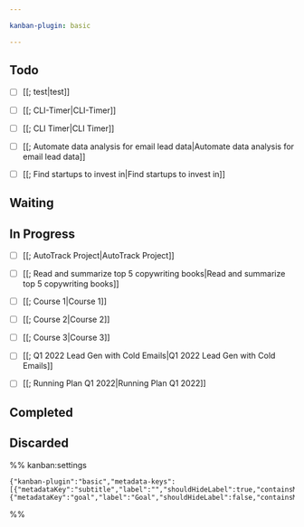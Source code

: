 ```yaml
---

kanban-plugin: basic

---
```


## Todo
- [ ] [[; test|test]]
- [ ] [[; CLI-Timer|CLI-Timer]]
- [ ] [[; CLI Timer|CLI Timer]]

- [ ] [[; Automate data analysis for email lead data|Automate data analysis for email lead data]]
- [ ] [[; Find startups to invest in|Find startups to invest in]]


## Waiting



## In Progress

- [ ] [[; AutoTrack Project|AutoTrack Project]]
- [ ] [[; Read and summarize top 5 copywriting books|Read and summarize top 5 copywriting books]]
- [ ] [[; Course 1|Course 1]]
- [ ] [[; Course 2|Course 2]]
- [ ] [[; Course 3|Course 3]]
- [ ] [[; Q1 2022 Lead Gen with Cold Emails|Q1 2022 Lead Gen with Cold Emails]]
- [ ] [[; Running Plan Q1 2022|Running Plan Q1 2022]]


## Completed



## Discarded





%% kanban:settings
```
{"kanban-plugin":"basic","metadata-keys":[{"metadataKey":"subtitle","label":"","shouldHideLabel":true,"containsMarkdown":true},{"metadataKey":"goal","label":"Goal","shouldHideLabel":false,"containsMarkdown":true}]}
```
%%